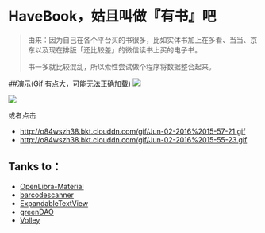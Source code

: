 # HaveBook，姑且叫做『有书』吧

> 由来：因为自己在各个平台买的书很多，比如实体书加上在多看、当当、京东以及现在排版「还比较差」的微信读书上买的电子书。
>
> 书一多就比较混乱，所以索性尝试做个程序将数据整合起来。

##演示(Gif 有点大，可能无法正确加载)
![](http://o84wszh38.bkt.clouddn.com/gif/Jun-02-2016%2015-57-21.gif)




![](http://o84wszh38.bkt.clouddn.com/gif/Jun-02-2016%2015-55-23.gif)





或者点击

* http://o84wszh38.bkt.clouddn.com/gif/Jun-02-2016%2015-57-21.gif
* http://o84wszh38.bkt.clouddn.com/gif/Jun-02-2016%2015-55-23.gif

## Tanks to：

* [OpenLibra-Material](https://github.com/saulmm/OpenLibra-Material)
* [barcodescanner](https://github.com/dm77/barcodescanner)
* [ExpandableTextView](https://github.com/Manabu-GT/ExpandableTextView)
* [greenDAO](https://github.com/greenrobot/greenDAO)
* [Volley](https://android.googlesource.com/platform/frameworks/volley/)

